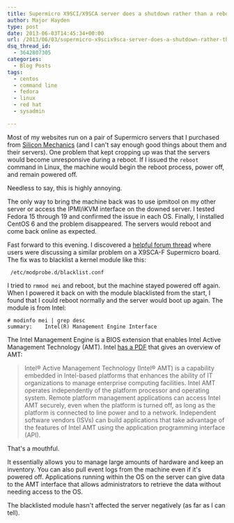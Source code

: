 ```yaml
---
title: Supermicro X9SCI/X9SCA server does a shutdown rather than a reboot
author: Major Hayden
type: post
date: 2013-06-03T14:45:34+00:00
url: /2013/06/03/supermicro-x9scix9sca-server-does-a-shutdown-rather-than-a-reboot/
dsq_thread_id:
  - 3642807305
categories:
  - Blog Posts
tags:
  - centos
  - command line
  - fedora
  - linux
  - red hat
  - sysadmin

---
```

Most of my websites run on a pair of Supermicro servers that I purchased from [Silicon Mechanics][1] (and I can't say enough good things about them and their servers). One problem that kept cropping up was that the servers would become unresponsive during a reboot. If I issued the `reboot` command in Linux, the machine would begin the reboot process, power off, and remain powered off.

Needless to say, this is highly annoying.

The only way to bring the machine back was to use ipmitool on my other server or access the IPMI/iKVM interface on the downed server. I tested Fedora 15 through 19 and confirmed the issue in each OS. Finally, I installed CentOS 6 and the problem disappeared. The servers would reboot and come back online as expected.

Fast forward to this evening. I discovered a [helpful forum thread][2] where users were discussing a similar problem on a X9SCA-F Supermicro board. The fix was to blacklist a kernel module like this:

```
 /etc/modprobe.d/blacklist.conf
```


I tried to `rmmod mei` and reboot, but the machine stayed powered off again. When I powered it back on with the module blacklisted from the start, I found that I could reboot normally and the server would boot up again. The module is from Intel:

```
# modinfo mei | grep desc
summary:    Intel(R) Management Engine Interface
```


The Intel Management Engine is a BIOS extension that enables Intel Active Management Technology (AMT). Intel [has a PDF][3] that gives an overview of AMT:

> Intel® Active Management Technology (Intel® AMT) is a capability embedded in Intel-based platforms that enhances the ability of IT organizations to manage enterprise computing facilities. Intel AMT operates independently of the platform processor and operating system. Remote platform management applications can access Intel AMT securely, even when the platform is turned off, as long as the platform is connected to line power and to a network. Independent software vendors (ISVs) can build applications that take advantage of the features of Intel AMT using the application programming interface (API).

That's a mouthful.

It essentially allows you to manage large amounts of hardware and keep an inventory. You can also pull event logs from the machine even if it's powered off. Applications running within the OS on the server can give data to the AMT interface that allows administrators to retrieve the data without needing access to the OS.

The blacklisted module hasn't affected the server negatively (as far as I can tell).

 [1]: http://www.siliconmechanics.com/
 [2]: http://ubuntuforums.org/showthread.php?t=2024096
 [3]: http://software.intel.com/sites/default/files/m/2/3/8/9/c/17992-intel_amt_overview.pdf
